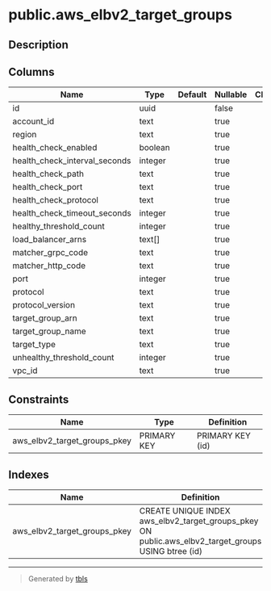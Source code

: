 # public.aws_elbv2_target_groups

## Description

## Columns

| Name | Type | Default | Nullable | Children | Parents | Comment |
| ---- | ---- | ------- | -------- | -------- | ------- | ------- |
| id | uuid |  | false |  |  |  |
| account_id | text |  | true |  |  |  |
| region | text |  | true |  |  |  |
| health_check_enabled | boolean |  | true |  |  |  |
| health_check_interval_seconds | integer |  | true |  |  |  |
| health_check_path | text |  | true |  |  |  |
| health_check_port | text |  | true |  |  |  |
| health_check_protocol | text |  | true |  |  |  |
| health_check_timeout_seconds | integer |  | true |  |  |  |
| healthy_threshold_count | integer |  | true |  |  |  |
| load_balancer_arns | text[] |  | true |  |  |  |
| matcher_grpc_code | text |  | true |  |  |  |
| matcher_http_code | text |  | true |  |  |  |
| port | integer |  | true |  |  |  |
| protocol | text |  | true |  |  |  |
| protocol_version | text |  | true |  |  |  |
| target_group_arn | text |  | true |  |  |  |
| target_group_name | text |  | true |  |  |  |
| target_type | text |  | true |  |  |  |
| unhealthy_threshold_count | integer |  | true |  |  |  |
| vpc_id | text |  | true |  |  |  |

## Constraints

| Name | Type | Definition |
| ---- | ---- | ---------- |
| aws_elbv2_target_groups_pkey | PRIMARY KEY | PRIMARY KEY (id) |

## Indexes

| Name | Definition |
| ---- | ---------- |
| aws_elbv2_target_groups_pkey | CREATE UNIQUE INDEX aws_elbv2_target_groups_pkey ON public.aws_elbv2_target_groups USING btree (id) |

---

> Generated by [tbls](https://github.com/k1LoW/tbls)
